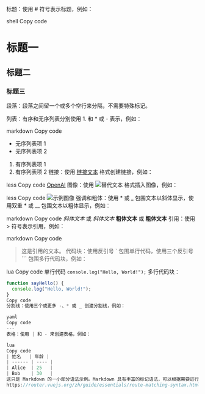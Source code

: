 标题：使用 # 符号表示标题，例如：

shell
Copy code
# 标题一
## 标题二
### 标题三
段落：段落之间留一个或多个空行来分隔，不需要特殊标记。

列表：有序和无序列表分别使用 1. 和 * 或 - 表示，例如：

markdown
Copy code
- 无序列表项 1
- 无序列表项 2
1. 有序列表项 1
2. 有序列表项 2
   链接：使用 [链接文本](URL) 格式创建链接，例如：

less
Copy code
[OpenAI](https://www.openai.com/)
图像：使用 ![替代文本](图像URL) 格式插入图像，例如：

less
Copy code
![示例图像](https://www.example.com/image.png)
强调和粗体：使用 * 或 _ 包围文本以斜体显示，使用双重 * 或 __ 包围文本以粗体显示，例如：

markdown
Copy code
*斜体文本* 或 _斜体文本_
**粗体文本** 或 __粗体文本__
引用：使用 > 符号表示引用，例如：

markdown
Copy code
> 这是引用的文本。
代码块：使用反引号 ` 包围单行代码，使用三个反引号 ``` 包围多行代码块，例如：

lua
Copy code
单行代码 `console.log("Hello, World!");`
多行代码块：
```javascript
function sayHello() {
  console.log("Hello, World!");
}
Copy code
分割线：使用三个或更多 -、* 或 _ 创建分割线，例如：

yaml
Copy code
---
表格：使用 | 和 - 来创建表格，例如：

lua
Copy code
| 姓名   | 年龄 |
| ------ | ---- |
| Alice  | 25   |
| Bob    | 30   |
这只是 Markdown 的一小部分语法示例。Markdown 具有丰富的标记语法，可以根据需要进行扩展和定制。这些基本元素足以满足大多数文档编辑的需求。
https://router.vuejs.org/zh/guide/essentials/route-matching-syntax.html